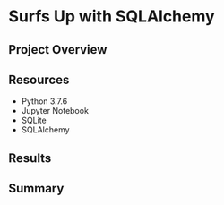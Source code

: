 # Surfs Up with SQLAlchemy

## Project Overview

## Resources
- Python 3.7.6 
- Jupyter Notebook
- SQLite
- SQLAlchemy

## Results

## Summary

